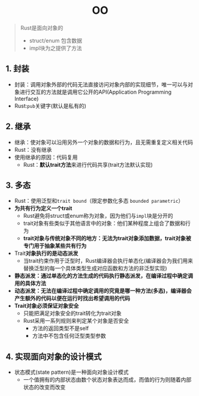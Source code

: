 # <div align = "center">OO</div>

> Rust是面向对象的 
>
> * struct/enum 包含数据
> * impl块为之提供了方法

## 1. 封装

* 封装：调用对象外部的代码无法直接访问对象内部的实现细节，唯一可以与对象进行交互的方法就是调用它公开的API(Application Programming Interface)
* Rust:``pub``关键字(默认是私有的)

## 2. 继承

* 继承：使对象可以沿用另外一个对象的数据和行为，且无需重复定义相关代码
* Rust：没有继承
* 使用继承的原因：代码复用
  * Rust：**默认trait方法**来进行代码共享(trait方法默认实现)

## 3. 多态

* Rust：使用泛型和``trait bound``（限定参数化多态 ``bounded parametric``）
* **为共有行为定义一个trait**
  * Rust避免将struct或enum称为对象，因为他们与``impl``块是分开的
  * trait对象有些类似于其他语言中的对象：他们某种程度上组合了数据和行为
  * **trait对象与传统对象不同的地方：无法为trait对象添加数据，trait对象被专门用于抽象某些共有行为**
* Trait**对象执行的是动态派发**
  * 当trait约束作用于泛型时，Rust编译器会执行单态化(编译器会为我们用来替换泛型的每一个具体类型生成对应函数和方法的非泛型实现)
* **静态派发：通过单态化的方法生成的代码执行静态派发，在编译过程中确定调用的具体方法**
* **动态派发：无法在编译过程中确定调用的究竟是哪一种方法(多态)，编译器会产生额外的代码以便在运行时找出希望调用的代码**
* **Trait对象必须保证对象安全**
  * 只能把满足对象安全的trait转化为trait对象
  * Rust采用一系列规则来判定某个对象是否安全
    * 方法的返回类型不是self
    * 方法中不包含任何泛型类型参数

## 4. 实现面向对象的设计模式

* 状态模式(state pattern)是一种面向对象设计模式
  * 一个值拥有的内部状态由数个状态对象表达而成，而值的行为则随着内部状态的改变而改变





